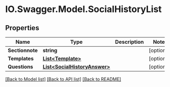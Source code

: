 # IO.Swagger.Model.SocialHistoryList
## Properties

Name | Type | Description | Notes
------------ | ------------- | ------------- | -------------
**Sectionnote** | **string** |  | [optional] 
**Templates** | [**List&lt;Template&gt;**](Template.md) |  | [optional] 
**Questions** | [**List&lt;SocialHistoryAnswer&gt;**](SocialHistoryAnswer.md) |  | [optional] 

[[Back to Model list]](../README.md#documentation-for-models) [[Back to API list]](../README.md#documentation-for-api-endpoints) [[Back to README]](../README.md)

